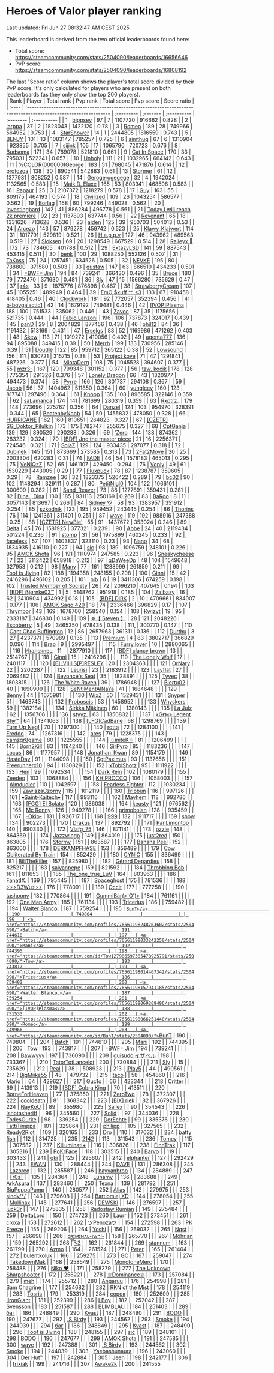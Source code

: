 # Heroes of Valor player ranking

Last updated: Fri Jun 27 08:32:47 AM CEST 2025

This leaderboard is derived from the two official leaderboards found here:

- Total score: <https://steamcommunity.com/stats/2504090/leaderboards/16656646>
- PvP score: <https://steamcommunity.com/stats/2504090/leaderboards/16808192>

The last "Score ratio" column shows the player's total score divided by their
PvP score. It's only calculated for players who are present on both
leaderboards (as they only show the top 200 players).
<br/>
| Rank  | Player                                                                                                            | Total rank | Pvp rank | Total score | Pvp score | Score ratio |
| :---- | :---------------------------------------------------------------------------------------------------------------- | :--------- | :------- | :---------- | :-------- | :---------- |
| 1     | <a href="https://steamcommunity.com/profiles/76561198081947976/stats/2504090/">bippsey</a>                        | 97         | 7        | 1107720     | 916662    | 0.828       |
| 2     | <a href="https://steamcommunity.com/id/larppaaaa/stats/2504090/">larppa</a>                                       | 37         | 2        | 1823043     | 1422120   | 0.78        |
| 3     | <a href="https://steamcommunity.com/profiles/76561198066251440/stats/2504090/">Romeo</a>                          | 189        | 28       | 749966      | 564952    | 0.753       |
| 4     | <a href="https://steamcommunity.com/profiles/76561198300221813/stats/2504090/">StarShower</a>                     | 14         | 1        | 2444805     | 1816559   | 0.743       |
| 5     | <a href="https://steamcommunity.com/id/benjy_boi/stats/2504090/">BENJY</a>                                        | 101        | 13       | 1083147     | 785257    | 0.725       |
| 6     | <a href="https://steamcommunity.com/id/aimbotkid/stats/2504090/">aimthug</a>                                      | 67         | 6        | 1310904     | 923855    | 0.705       |
| 7     | <a href="https://steamcommunity.com/profiles/76561198025746180/stats/2504090/">sijink</a>                         | 105        | 17       | 1065790     | 720723    | 0.676       |
| 8     | <a href="https://steamcommunity.com/id/budsoma/stats/2504090/">Budsoma</a>                                        | 171        | 34       | 789078      | 521810    | 0.661       |
| 9     | <a href="https://steamcommunity.com/profiles/76561198079681685/stats/2504090/">Cat In Space</a>                   | 170        | 33       | 795031      | 522241    | 0.657       |
| 10    | <a href="https://steamcommunity.com/id/unholylia/stats/2504090/">Unholy</a>                                       | 111        | 21       | 1032965     | 664142    | 0.643       |
| 11    | <a href="https://steamcommunity.com/id/9inSHINE/stats/2504090/">%COLOR(000000)George</a>                          | 183        | 51       | 768045      | 471876    | 0.614       |
| 12    | <a href="https://steamcommunity.com/id/dzozb/stats/2504090/">protozoa</a>                                         | 138        | 30       | 890541      | 542883    | 0.61        |
| 13    | <a href="https://steamcommunity.com/id/stormer0801/stats/2504090/">Stormer</a>                                    | 61         | 12       | 1377981     | 808252    | 0.587       |
| 14    | <a href="https://steamcommunity.com/id/ajapanesedream/stats/2504090/">Gerogerogegege</a>                          | 32         | 4        | 1942024     | 1132565   | 0.583       |
| 15    | <a href="https://steamcommunity.com/id/maikdeluxe1/stats/2504090/">Maik D. Eluxe</a>                              | 165        | 53       | 803941      | 468506    | 0.583       |
| 16    | <a href="https://steamcommunity.com/profiles/76561198365477845/stats/2504090/">Papaur</a>                         | 25         | 3        | 2107372     | 1218279   | 0.578       |
| 17    | <a href="https://steamcommunity.com/profiles/76561198270214352/stats/2504090/">Guy</a>                            | 163        | 55       | 809175      | 464193    | 0.574       |
| 18    | <a href="https://steamcommunity.com/id/IStealYourDuck/stats/2504090/">Civilized</a>                               | 109        | 26       | 1043254     | 586577    | 0.562       |
| 19    | <a href="https://steamcommunity.com/profiles/76561198050029161/stats/2504090/">Borlag</a>                         | 168        | 60       | 799246      | 449028    | 0.562       |
| 20    | <a href="https://steamcommunity.com/profiles/76561198080141400/stats/2504090/">Investingbard</a>                  | 142        | 41       | 886284      | 496778    | 0.561       |
| 21    | <a href="https://steamcommunity.com/profiles/76561198094786348/stats/2504090/">Today I will reach 2k premiere</a> | 92         | 23       | 1137893     | 637744    | 0.56        |
| 22    | <a href="https://steamcommunity.com/profiles/76561198018245483/stats/2504090/">Revenant</a>                       | 65         | 18       | 1331626     | 713628    | 0.536       |
| 23    | <a href="https://steamcommunity.com/id/Furakutaru/stats/2504090/">aiden</a>                                       | 125        | 39       | 950703      | 504013    | 0.53        |
| 24    | <a href="https://steamcommunity.com/id/arcezo/stats/2504090/">Arcezo</a>                                          | 143        | 57       | 879278      | 459742    | 0.523       |
| 25    | <a href="https://steamcommunity.com/profiles/76561198082723179/stats/2504090/">Klawy_Klajwert</a>                 | 114        | 31       | 1017791     | 529819    | 0.521       |
| 26    | <a href="https://steamcommunity.com/profiles/76561198063218060/stats/2504090/">H.a.p.p.y</a>                      | 127        | 46       | 943962      | 489563    | 0.519       |
| 27    | <a href="https://steamcommunity.com/profiles/76561198157944766/stats/2504090/">Sloksen</a>                        | 69         | 20       | 1298549     | 667529    | 0.514       |
| 28    | <a href="https://steamcommunity.com/profiles/76561198092610050/stats/2504090/">Raileyx 󰆞</a>                     | 172        | 73       | 784605      | 401788    | 0.512       |
| 29    | <a href="https://steamcommunity.com/profiles/76561198197301194/stats/2504090/">ExtazyLSD</a>                      | 141        | 59       | 887543      | 453415    | 0.511       |
| 30    | <a href="https://steamcommunity.com/id/benk-/stats/2504090/">benk</a>                                             | 100        | 29       | 1088250     | 552126    | 0.507       |
| 31    | <a href="https://steamcommunity.com/id/TaK0ss/stats/2504090/">TaKoss</a>                                          | 75         | 24       | 1257451     | 634526    | 0.505       |
| 32    | <a href="https://steamcommunity.com/id/NEVKE/stats/2504090/">NEVKE</a>                                            | 195        | 80       | 738800      | 371580    | 0.503       |
| 33    | <a href="https://steamcommunity.com/profiles/76561198886562393/stats/2504090/">gustaw</a>                         | 147        | 63       | 866510      | 434233    | 0.501       |
| 34    | <a href="https://steamcommunity.com/profiles/76561198067872505/stats/2504090/">=BWF= Jim</a>                      | 194        | 84       | 739241      | 366430    | 0.496       |
| 35    | <a href="https://steamcommunity.com/profiles/76561198057484708/stats/2504090/">Bruce</a>                          | 180        | 79       | 772470      | 371630    | 0.481       |
| 36    | <a href="https://steamcommunity.com/id/slytus/stats/2504090/">Sly</a>                                             | 47         | 15       | 1566280     | 735629    | 0.47        |
| 37    | <a href="https://steamcommunity.com/id/newr4s/stats/2504090/">r4s</a>                                             | 33         | 9        | 1875776     | 876898    | 0.467       |
| 38    | <a href="https://steamcommunity.com/profiles/76561198035674474/stats/2504090/">StrawberryCream</a>                | 107        | 45       | 1055251     | 489949    | 0.464       |
| 39    | <a href="https://steamcommunity.com/id/rushvh/stats/2504090/">EmO $kuff ^^ &lt;3</a>                              | 133        | 67       | 910458      | 418405    | 0.46        |
| 40    | <a href="https://steamcommunity.com/id/revend1234/stats/2504090/">Clockwork</a>                                   | 181        | 92       | 772057      | 352394    | 0.456       |
| 41    | <a href="https://steamcommunity.com/profiles/76561198128390959/stats/2504090/">b-boygalactic1</a>                 | 42         | 14       | 1679192     | 749481    | 0.446       |
| 42    | <a href="https://steamcommunity.com/profiles/76561198069209496/stats/2504090/">[IVOP]Plasma</a>                   | 188        | 100      | 751533      | 335062    | 0.446       |
| 43    | <a href="https://steamcommunity.com/id/ZavocOfficial/stats/2504090/">Zavoc</a>                                    | 87         | 35       | 1175656     | 521735    | 0.444       |
| 44    | <a href="https://steamcommunity.com/profiles/76561198033624545/stats/2504090/">Fabio Lanzoni</a>                  | 196        | 106      | 737873      | 324017    | 0.439       |
| 45    | <a href="https://steamcommunity.com/profiles/76561199034596708/stats/2504090/">panD</a>                           | 29         | 8        | 2004829     | 877456    | 0.438       |
| 46    | <a href="https://steamcommunity.com/profiles/76561198117350049/stats/2504090/">phil12</a>                         | 84         | 36       | 1191432     | 513169    | 0.431       |
| 47    | <a href="https://steamcommunity.com/profiles/76561199021856665/stats/2504090/">Erselgs</a>                        | 88         | 52       | 1169986     | 471262    | 0.403       |
| 48    | <a href="https://steamcommunity.com/profiles/76561198122430991/stats/2504090/">Skew</a>                           | 113        | 71       | 1019272     | 410056    | 0.402       |
| 49    | <a href="https://steamcommunity.com/profiles/76561199001016800/stats/2504090/">agenta777</a>                      | 136        | 94       | 895088      | 349415    | 0.39        |
| 50    | <a href="https://steamcommunity.com/id/Merrh/stats/2504090/">Merrh</a>                                            | 199        | 133      | 730956      | 285146    | 0.39        |
| 51    | <a href="https://steamcommunity.com/id/snoodle69/stats/2504090/">Doudle</a>                                       | 122        | 85       | 959712      | 365122    | 0.38        |
| 52    | <a href="https://steamcommunity.com/id/Lowsound/stats/2504090/">Lowsound</a>                                      | 156        | 111      | 830721      | 315715    | 0.38        |
| 53    | <a href="https://steamcommunity.com/profiles/76561198070863869/stats/2504090/">Project kove</a>                   | 71         | 47       | 1291841     | 487226    | 0.377       |
| 54    | <a href="https://steamcommunity.com/profiles/76561198079450010/stats/2504090/">MiotaDerg</a>                      | 108        | 75       | 1045528     | 394607    | 0.377       |
| 55    | <a href="https://steamcommunity.com/profiles/76561198854344475/stats/2504090/">mzr3-</a>                          | 167        | 120      | 799348      | 301152    | 0.377       |
| 56    | <a href="https://steamcommunity.com/profiles/76561198062382212/stats/2504090/">tzw. kocik</a>                     | 178        | 128      | 775354      | 291326    | 0.376       |
| 57    | <a href="https://steamcommunity.com/profiles/76561198044969962/stats/2504090/">Lonely Dragon</a>                  | 66         | 43       | 1320977     | 494473    | 0.374       |
| 58    | <a href="https://steamcommunity.com/profiles/76561199506914556/stats/2504090/">Pyrre</a>                          | 166        | 126      | 801737      | 294108    | 0.367       |
| 59    | <a href="https://steamcommunity.com/profiles/76561198148923885/stats/2504090/">Jacob</a>                          | 56         | 37       | 1404962     | 511850    | 0.364       |
| 60    | <a href="https://steamcommunity.com/profiles/76561198212203249/stats/2504090/">yungIcey</a>                       | 160        | 123      | 817741      | 297496    | 0.364       |
| 61    | <a href="https://steamcommunity.com/profiles/76561198132946300/stats/2504090/">Knoop</a>                          | 135        | 108      | 896585      | 322146    | 0.359       |
| 62    | <a href="https://steamcommunity.com/profiles/76561198417517303/stats/2504090/">saLamanca</a>                      | 174        | 141      | 781699      | 280319    | 0.359       |
| 63    | <a href="https://steamcommunity.com/profiles/76561198293664472/stats/2504090/">Rxptrz_</a>                        | 179        | 148      | 773696      | 275767    | 0.356       |
| 64    | <a href="https://steamcommunity.com/profiles/76561199842738248/stats/2504090/">Danzel</a>                         | 124        | 103      | 954970      | 328391    | 0.344       |
| 65    | <a href="https://steamcommunity.com/profiles/76561198873921786/stats/2504090/">BeatenbyNoob</a>                   | 54         | 50       | 1455832     | 478050    | 0.328       |
| 66    | <a href="https://steamcommunity.com/profiles/76561198045365561/stats/2504090/">HURRICANE</a>                      | 162        | 160      | 810651      | 264823    | 0.327       |
| 67    | <a href="https://steamcommunity.com/profiles/76561198096328239/stats/2504090/">[CZETR] SG_Doktor_Pilulkin</a>     | 173        | 175      | 782747      | 255675    | 0.327       |
| 68    | <a href="https://steamcommunity.com/profiles/76561198026035360/stats/2504090/">CptGanja</a>                       | 139        | 129      | 890529      | 290288    | 0.326       |
| 69    | <a href="https://steamcommunity.com/id/ZeroOriginal/stats/2504090/">'Zero</a>                                     | 144        | 138      | 874362      | 283232    | 0.324       |
| 70    | <a href="https://steamcommunity.com/profiles/76561198219920927/stats/2504090/">[BDF] Jno the master piece</a>     | 21         | 16       | 2256371     | 724546    | 0.321       |
| 71    | <a href="https://steamcommunity.com/id/solaz/stats/2504090/">SolaZ</a>                                            | 129        | 124      | 933435      | 297077    | 0.318       |
| 72    | <a href="https://steamcommunity.com/profiles/76561199114554976/stats/2504090/">Dubinek</a>                        | 145        | 151      | 873669      | 273585    | 0.313       |
| 73    | <a href="https://steamcommunity.com/id/2Fat2Move/stats/2504090/">2Fat2Move</a>                                    | 30         | 25       | 2003304     | 620283    | 0.31        |
| 74    | <a href="https://steamcommunity.com/profiles/76561199218184011/stats/2504090/">FADE</a>                           | 46         | 54       | 1578183     | 465013    | 0.295       |
| 75    | <a href="https://steamcommunity.com/profiles/76561198388510517/stats/2504090/">VeNiQzZ</a>                        | 52         | 65       | 1461107     | 429450    | 0.294       |
| 76    | <a href="https://steamcommunity.com/id/virmant/stats/2504090/">Voply</a>                                          | 49         | 61       | 1530229     | 443005    | 0.29        |
| 77    | <a href="https://steamcommunity.com/id/fluxpuck/stats/2504090/">Fluxpuck</a>                                      | 78         | 87       | 1238787     | 359605    | 0.29        |
| 78    | <a href="https://steamcommunity.com/id/Ramzeeee/stats/2504090/">Ramzee</a>                                        | 36         | 32       | 1823375     | 526422    | 0.289       |
| 79    | <a href="https://steamcommunity.com/profiles/76561198330531598/stats/2504090/">bc02</a>                           | 90         | 102      | 1148294     | 329111    | 0.287       |
| 80    | <a href="https://steamcommunity.com/id/PetitNiglo/stats/2504090/">PetitNigl0</a>                                  | 104        | 122      | 1066101     | 300609    | 0.282       |
| 81    | <a href="https://steamcommunity.com/profiles/76561198041766690/stats/2504090/">Sand_Reaver</a>                    | 73         | 88       | 1277891     | 359431    | 0.281       |
| 82    | <a href="https://steamcommunity.com/profiles/76561198136383242/stats/2504090/">Dina \| Dina</a>                   | 130        | 185      | 931113      | 250169    | 0.269       |
| 83    | <a href="https://steamcommunity.com/profiles/76561198115263100/stats/2504090/">BaRoo</a>                          | 8          | 11       | 3057143     | 813697    | 0.266       |
| 84    | <a href="https://steamcommunity.com/id/SaintLuv/stats/2504090/">Sidney ♡</a>                                      | 58         | 93       | 1383957     | 351912    | 0.254       |
| 85    | <a href="https://steamcommunity.com/profiles/76561198117268383/stats/2504090/">szkodnik</a>                       | 123        | 195      | 959452      | 243445    | 0.254       |
| 86    | <a href="https://steamcommunity.com/profiles/76561198168323592/stats/2504090/">Thorins</a>                        | 76         | 114      | 1241361     | 311401    | 0.251       |
| 87    | <a href="https://steamcommunity.com/profiles/76561198269369311/stats/2504090/">wave</a>                           | 119        | 192      | 988916      | 247388    | 0.25        |
| 88    | <a href="https://steamcommunity.com/id/NewBieOrg/stats/2504090/">[CZETR] NewBie'</a>                              | 55         | 91       | 1437672     | 353024    | 0.246       |
| 89    | <a href="https://steamcommunity.com/id/7656119804405968/stats/2504090/">Delta</a>                                 | 45         | 76       | 1581925     | 377321    | 0.239       |
| 90    | <a href="https://steamcommunity.com/profiles/76561198202317834/stats/2504090/">Abbe</a>                           | 24         | 40       | 2119434     | 501224    | 0.236       |
| 91    | <a href="https://steamcommunity.com/id/stompin/stats/2504090/">󠁳⁧⁧ stomp</a>                                     | 31         | 56       | 1975899     | 460245    | 0.233       |
| 92    | <a href="https://steamcommunity.com/profiles/76561198127097661/stats/2504090/">faceless</a>                       | 57         | 107      | 1403837     | 323110    | 0.23        |
| 93    | <a href="https://steamcommunity.com/id/EnglishFitzPercy/stats/2504090/">Nano</a>                                  | 34         | 68       | 1834935     | 416110    | 0.227       |
| 94    | <a href="https://steamcommunity.com/id/s1c/stats/2504090/">sic</a>                                                | 98         | 189      | 1096759     | 248101    | 0.226       |
| 95    | <a href="https://steamcommunity.com/id/BuffZuViel/stats/2504090/">AMOK Shota</a>                                  | 96         | 191      | 1110974     | 247585    | 0.223       |
| 96    | <a href="https://steamcommunity.com/profiles/76561198067676542/stats/2504090/">Sneakycheese</a>                   | 7          | 22       | 3112422     | 658918    | 0.212       |
| 97    | <a href="https://steamcommunity.com/profiles/76561198159209466/stats/2504090/">qDaWeeDp</a>                       | 48         | 104      | 1549648     | 327953    | 0.212       |
| 98    | <a href="https://steamcommunity.com/profiles/76561198849691755/stats/2504090/">Many</a>                           | 77         | 161      | 1238999     | 261859    | 0.211       |
| 99    | <a href="https://steamcommunity.com/id/cosmictoof/stats/2504090/">Toof is Jiving</a>                              | 82         | 188      | 1194358     | 248155    | 0.208       |
| 100   | <a href="https://steamcommunity.com/id/ginniboss/stats/2504090/">Ginni</a>                                        | 15         | 42       | 2416296     | 496102    | 0.205       |
| 101   | <a href="https://steamcommunity.com/id/PapaKush/stats/2504090/">plb</a>                                           | 6          | 19       | 3411306     | 674259    | 0.198       |
| 102   | <a href="https://steamcommunity.com/profiles/76561198325354159/stats/2504090/">Trusted Member of Society</a>      | 26         | 72       | 2096210     | 407645    | 0.194       |
| 103   | <a href="https://steamcommunity.com/profiles/76561198253172551/stats/2504090/">[BDF] ẞjørnke03™</a>               | 1          | 5        | 5148762     | 951918    | 0.185       |
| 104   | <a href="https://steamcommunity.com/id/Zaibazy/stats/2504090/">Zaibazy</a>                                        | 16         | 62       | 2410904     | 434992    | 0.18        |
| 105   | <a href="https://steamcommunity.com/profiles/76561198021551726/stats/2504090/">[BDF] DIRK</a>                     | 2          | 10       | 4709661     | 834007    | 0.177       |
| 106   | <a href="https://steamcommunity.com/profiles/76561198061036994/stats/2504090/">AMOK Sago 420</a>                  | 18         | 74       | 2336466     | 396829    | 0.17        |
| 107   | <a href="https://steamcommunity.com/id/Thrymbor/stats/2504090/">Thrymbor</a>                                      | 43         | 169      | 1678700     | 258540    | 0.154       |
| 108   | <a href="https://steamcommunity.com/id/kwizyt/stats/2504090/">Kwizyt</a>                                          | 19         | 95       | 2333187     | 346830    | 0.149       |
| 109   | <a href="https://steamcommunity.com/profiles/76561198386358088/stats/2504090/">✵【 Steven 】</a>                    | 28         | 121      | 2048226     | 300770    | 0.147       |
| 110   | <a href="https://steamcommunity.com/id/Escoberry/stats/2504090/">󠀡󠀡᠌ ⁧⁧Escoberry</a>                            | 5          | 49       | 3465350     | 478435    | 0.138       |
| 111   | <a href="https://steamcommunity.com/profiles/76561198030279488/stats/2504090/">Capt Chad Buffington</a>           | 12         | 86       | 2657963     | 361311    | 0.136       |
| 112   | <a href="https://steamcommunity.com/id/ABlatnik5/stats/2504090/">Durthu</a>                                       | 3          | 27       | 4237371     | 570989    | 0.135       |
| 113   | <a href="https://steamcommunity.com/profiles/76561198056602630/stats/2504090/">Premium</a>                        | 4          | 83       | 3802717     | 366829    | 0.096       |
| 114   | <a href="https://steamcommunity.com/profiles/76561198072853322/stats/2504090/">Brap</a>                           | 9          |          | 2995497     |           |             |
| 115   | <a href="https://steamcommunity.com/profiles/76561199015285140/stats/2504090/">Furry lover</a>                    | 10         |          | 2880065     |           |             |
| 116   | <a href="https://steamcommunity.com/profiles/76561198200706150/stats/2504090/">Итальянец</a>                      | 11         |          | 2877910     |           |             |
| 117   | <a href="https://steamcommunity.com/profiles/76561199191727188/stats/2504090/">[BDF] clancy brown</a>             | 13         |          | 2514767     |           |             |
| 118   | <a href="https://steamcommunity.com/id/ginniboss/stats/2504090/">Ginni</a>                                        | 15         |          | 2416296     |           |             |
| 119   | <a href="https://steamcommunity.com/profiles/76561198039173811/stats/2504090/">The Lonely Wolf</a>                | 17         |          | 2401117     |           |             |
| 120   | <a href="https://steamcommunity.com/id/ELVIIIIIS/stats/2504090/">[E]LVIIIIIS[P]RESLEY</a>                         | 20         |          | 2304363     |           |             |
| 121   | <a href="https://steamcommunity.com/id/OlraNary/stats/2504090/">OrNary</a>                                        | 22         |          | 2202287     |           |             |
| 122   | <a href="https://steamcommunity.com/id/leurisi/stats/2504090/">Leurisi</a>                                        | 23         |          | 2183912     |           |             |
| 123   | <a href="https://steamcommunity.com/profiles/76561198050971986/stats/2504090/">Layflat</a>                        | 27         |          | 2069482     |           |             |
| 124   | <a href="https://steamcommunity.com/profiles/76561197987474072/stats/2504090/">Beyoncé's Seat</a>                 | 35         |          | 1828891     |           |             |
| 125   | <a href="https://steamcommunity.com/profiles/76561199182081370/stats/2504090/">Tyvec</a>                          | 38         |          | 1803815     |           |             |
| 126   | <a href="https://steamcommunity.com/profiles/76561198159400810/stats/2504090/">The White Raven</a>                | 39         |          | 1786948     |           |             |
| 127   | <a href="https://steamcommunity.com/profiles/76561199572703210/stats/2504090/">Blertu02</a>                       | 40         |          | 1690909     |           |             |
| 128   | <a href="https://steamcommunity.com/id/RyyyaSenpai/stats/2504090/">SeNtiMentAlNaYa</a>                            | 41         |          | 1684648     |           |             |
| 129   | <a href="https://steamcommunity.com/profiles/76561198164488470/stats/2504090/">Benny</a>                          | 44         |          | 1675981     |           |             |
| 130   | <a href="https://steamcommunity.com/id/WixZProfile/stats/2504090/">WixZ</a>                                       | 50         |          | 1529431     |           |             |
| 131   | <a href="https://steamcommunity.com/profiles/76561198116459730/stats/2504090/">Snyper</a>                         | 51         |          | 1463743     |           |             |
| 132   | <a href="https://steamcommunity.com/profiles/76561198038330497/stats/2504090/">Proboscis</a>                      | 53         |          | 1458952     |           |             |
| 133   | <a href="https://steamcommunity.com/profiles/76561198067645290/stats/2504090/">Whyskers</a>                       | 59         |          | 1382184     |           |             |
| 134   | <a href="https://steamcommunity.com/profiles/76561199040734264/stats/2504090/">Sirkka Mäkinen</a>                 | 60         |          | 1380143     |           |             |
| 135   | <a href="https://steamcommunity.com/profiles/76561199864596429/stats/2504090/">La Julz</a>                        | 62         |          | 1356706     |           |             |
| 136   | <a href="https://steamcommunity.com/profiles/76561198124205089/stats/2504090/">styyz.</a>                         | 63         |          | 1350832     |           |             |
| 137   | <a href="https://steamcommunity.com/id/Legent/stats/2504090/">«Gғм» Legent Shy™</a>                               | 64         |          | 1341063     |           |             |
| 138   | <a href="https://steamcommunity.com/id/bucki2ksteam/stats/2504090/">[LFG]CadBane</a>                              | 68         |          | 1298769     |           |             |
| 139   | <a href="https://steamcommunity.com/profiles/76561198203391829/stats/2504090/">Turn Up Neg!</a>                   | 70         |          | 1297300     |           |             |
| 140   | <a href="https://steamcommunity.com/id/localscripter/stats/2504090/">rotta</a>                                    | 72         |          | 1284100     |           |             |
| 141   | <a href="https://steamcommunity.com/profiles/76561198024263516/stats/2504090/">Freddo</a>                         | 74         |          | 1267316     |           |             |
| 142   | <a href="https://steamcommunity.com/profiles/76561198046663567/stats/2504090/">ares</a>                           | 79         |          | 1228375     |           |             |
| 143   | <a href="https://steamcommunity.com/profiles/76561198064146520/stats/2504090/">camzgr8game</a>                    | 80         |          | 1225555     |           |             |
| 144   | <a href="https://steamcommunity.com/profiles/76561198155477349/stats/2504090/">♢initeK♢</a>                       | 81         |          | 1206499     |           |             |
| 145   | <a href="https://steamcommunity.com/profiles/76561199127907665/stats/2504090/">Born2Kill</a>                      | 83         |          | 1194240     |           |             |
| 146   | <a href="https://steamcommunity.com/id/thechef09/stats/2504090/">SirPyro</a>                                      | 85         |          | 1183236     |           |             |
| 147   | <a href="https://steamcommunity.com/id/15162111231/stats/2504090/">Locus</a>                                      | 86         |          | 1177957     |           |             |
| 148   | <a href="https://steamcommunity.com/profiles/76561198918852868/stats/2504090/">Jonathan_Kwan</a>                  | 89         |          | 1154179     |           |             |
| 149   | <a href="https://steamcommunity.com/profiles/76561198055936251/stats/2504090/">HasteDay</a>                       | 91         |          | 1144098     |           |             |
| 150   | <a href="https://steamcommunity.com/id/sgtpaximus/stats/2504090/">SgtPaximus</a>                                  | 93         |          | 1137656     |           |             |
| 151   | <a href="https://steamcommunity.com/id/freerunnerx10/stats/2504090/">Freerunnerx10</a>                            | 94         |          | 1130829     |           |             |
| 152   | <a href="https://steamcommunity.com/id/xTobiShotz/stats/2504090/">xTobiShotz</a>                                  | 95         |          | 1111922     |           |             |
| 153   | <a href="https://steamcommunity.com/profiles/76561198065534670/stats/2504090/">Hen</a>                            | 99         |          | 1092534     |           |             |
| 154   | <a href="https://steamcommunity.com/profiles/76561198090595580/stats/2504090/">Dark Rein</a>                      | 102        |          | 1080179     |           |             |
| 155   | <a href="https://steamcommunity.com/id/Zeedeo/stats/2504090/">Zeedeo</a>                                          | 103        |          | 1068884     |           |             |
| 156   | <a href="https://steamcommunity.com/profiles/76561198369944199/stats/2504090/">KHIPROCCO</a>                      | 106        |          | 1058003     |           |             |
| 157   | <a href="https://steamcommunity.com/profiles/76561198280086775/stats/2504090/">Almdudler</a>                      | 110        |          | 1042597     |           |             |
| 158   | <a href="https://steamcommunity.com/id/Fearless_Fighter_1903/stats/2504090/">Fearless Fighter</a>                 | 112        |          | 1030234     |           |             |
| 159   | <a href="https://steamcommunity.com/profiles/76561198294564375/stats/2504090/">ZawiszaCzorny</a>                  | 115        |          | 1012119     |           |             |
| 160   | <a href="https://steamcommunity.com/profiles/76561198120187579/stats/2504090/">Tribbun</a>                        | 116        |          | 997126      |           |             |
| 161   | <a href="https://steamcommunity.com/profiles/76561198304218963/stats/2504090/">♦Saint-Kaitech♦</a>                | 117        |          | 993116      |           |             |
| 162   | <a href="https://steamcommunity.com/profiles/76561198074192489/stats/2504090/">Mayhem</a>                         | 118        |          | 992786      |           |             |
| 163   | <a href="https://steamcommunity.com/profiles/76561198029876026/stats/2504090/">[FGG] El Bolato</a>                | 120        |          | 986038      |           |             |
| 164   | <a href="https://steamcommunity.com/id/keustyw/stats/2504090/">keusty</a>                                         | 121        |          | 976562      |           |             |
| 165   | <a href="https://steamcommunity.com/id/RNGunther45/stats/2504090/">Mc Ronny</a>                                   | 126        |          | 949278      |           |             |
| 166   | <a href="https://steamcommunity.com/profiles/76561199262632139/stats/2504090/">primobolan</a>                     | 128        |          | 935459      |           |             |
| 167   | <a href="https://steamcommunity.com/id/yungtype/stats/2504090/">-Okio-</a>                                        | 131        |          | 926717      |           |             |
| 168   | <a href="https://steamcommunity.com/profiles/76561198095267495/stats/2504090/">999</a>                            | 132        |          | 911717      |           |             |
| 169   | <a href="https://steamcommunity.com/id/Boelt/stats/2504090/">show</a>                                             | 134        |          | 902273      |           |             |
| 170   | <a href="https://steamcommunity.com/id/773481294214/stats/2504090/">Drakus</a>                                    | 137        |          | 892792      |           |             |
| 171   | <a href="https://steamcommunity.com/id/PanLimontop/stats/2504090/">PanLimontop</a>                                | 140        |          | 890330      |           |             |
| 172   | <a href="https://steamcommunity.com/profiles/76561198220091249/stats/2504090/">Vlafg_75</a>                       | 146        |          | 871141      |           |             |
| 173   | <a href="https://steamcommunity.com/profiles/76561198025947204/stats/2504090/">ozzie</a>                          | 148        |          | 864369      |           |             |
| 174   | <a href="https://steamcommunity.com/id/LePocketwatcher/stats/2504090/">Jazzwingo</a>                              | 149        |          | 864019      |           |             |
| 175   | <a href="https://steamcommunity.com/id/just2red/stats/2504090/">just2red</a>                                      | 150        |          | 863805      |           |             |
| 176   | <a href="https://steamcommunity.com/profiles/76561198352507963/stats/2504090/">Stormy</a>                         | 151        |          | 863587      |           |             |
| 177   | <a href="https://steamcommunity.com/profiles/76561198819504660/stats/2504090/">Banana Peel</a>                    | 152        |          | 863000      |           |             |
| 178   | <a href="https://steamcommunity.com/id/Kampfhase88/stats/2504090/">DERKAMPFHASE</a>                               | 153        |          | 856489      |           |             |
| 179   | <a href="https://steamcommunity.com/id/munchiesnOOb/stats/2504090/">Cow Obliterated By Train</a>                  | 154        |          | 852429      |           |             |
| 180   | <a href="https://steamcommunity.com/id/cynic17/stats/2504090/">CYNIC</a>                                          | 155        |          | 836499      |           |             |
| 181   | <a href="https://steamcommunity.com/profiles/76561198256869220/stats/2504090/">BillTheKiller</a>                  | 157        |          | 825980      |           |             |
| 182   | <a href="https://steamcommunity.com/profiles/76561198239137572/stats/2504090/">Gérard Depardieu</a>               | 158        |          | 825217      |           |             |
| 183   | <a href="https://steamcommunity.com/id/tradeban76561198049978475/stats/2504090/">saiyanpepe</a>                   | 159        |          | 821592      |           |             |
| 184   | <a href="https://steamcommunity.com/profiles/76561198318184855/stats/2504090/">Throbbing Bob</a>                  | 161        |          | 811653      |           |             |
| 185   | <a href="https://steamcommunity.com/profiles/76561198256916053/stats/2504090/">The_one_true_LuV</a>               | 164        |          | 803963      |           |             |
| 186   | <a href="https://steamcommunity.com/profiles/76561198210033647/stats/2504090/">FanatIX.</a>                       | 169        |          | 795445      |           |             |
| 187   | <a href="https://steamcommunity.com/profiles/76561198316109406/stats/2504090/">Spaceghost</a>                     | 175        |          | 781536      |           |             |
| 188   | <a href="https://steamcommunity.com/profiles/76561198212702256/stats/2504090/">⚡⚡⚡D3Wu⚡⚡⚡</a>                     | 176        |          | 778091      |           |             |
| 189   | <a href="https://steamcommunity.com/id/Occltghxst/stats/2504090/">Occlt</a>                                       | 177        |          | 777258      |           |             |
| 190   | <a href="https://steamcommunity.com/id/tashoony/stats/2504090/">tashoony</a>                                      | 182        |          | 770864      |           |             |
| 191   | <a href="https://steamcommunity.com/profiles/76561198024677044/stats/2504090/">GummiBär(&gt;'O')&gt;</a>          | 184        |          | 761161      |           |             |
| 192   | <a href="https://steamcommunity.com/profiles/76561198170808949/stats/2504090/">One Man Army</a>                   | 185        |          | 761134      |           |             |
| 193   | <a href="https://steamcommunity.com/profiles/76561198014467342/stats/2504090/">Tricerius</a>                      | 186        |          | 759482      |           |             |
| 194   | <a href="https://steamcommunity.com/profiles/76561198157941185/stats/2504090/">Walter Blanco.</a>                 | 187        |          | 759254      |           |             |
| 195   | <a href="https://steamcommunity.com/id/BunT/stats/2504090/">`BunT</a>                                             | 190        |          | 749804      |           |             |
| 196   | <a href="https://steamcommunity.com/profiles/76561198248763602/stats/2504090/">Batch</a>                          | 191        |          | 744610      |           |             |
| 197   | <a href="https://steamcommunity.com/profiles/76561198033242250/stats/2504090/">Mani</a>                           | 192        |          | 744395      |           |             |
| 198   | <a href="https://steamcommunity.com/id/Tow127986597385478925791/stats/2504090/">Tow</a>                           | 193        |          | 743817      |           |             |
| 199   | <a href="https://steamcommunity.com/profiles/76561198014467342/stats/2504090/">Tricerius</a>                      | 186        |          | 759482      |           |             |
| 200   | <a href="https://steamcommunity.com/profiles/76561198157941185/stats/2504090/">Walter Blanco.</a>                 | 187        |          | 759254      |           |             |
| 201   | <a href="https://steamcommunity.com/profiles/76561198069209496/stats/2504090/">[IVOP]Plasma</a>                   | 188        |          | 751533      |           |             |
| 202   | <a href="https://steamcommunity.com/profiles/76561198066251440/stats/2504090/">Romeo</a>                          | 189        |          | 749966      |           |             |
| 203   | <a href="https://steamcommunity.com/id/BunT/stats/2504090/">`BunT</a>                                             | 190        |          | 749804      |           |             |
| 204   | <a href="https://steamcommunity.com/profiles/76561198248763602/stats/2504090/">Batch</a>                          | 191        |          | 744610      |           |             |
| 205   | <a href="https://steamcommunity.com/profiles/76561198033242250/stats/2504090/">Mani</a>                           | 192        |          | 744395      |           |             |
| 206   | <a href="https://steamcommunity.com/id/Tow127986597385478925791/stats/2504090/">Tow</a>                           | 193        |          | 743817      |           |             |
| 207   | <a href="https://steamcommunity.com/profiles/76561198067872505/stats/2504090/">=BWF= Jim</a>                      | 194        |          | 739241      |           |             |
| 208   | <a href="https://steamcommunity.com/profiles/76561198039086944/stats/2504090/">Bawwyyy</a>                        | 197        |          | 736090      |           |             |
| 209   | <a href="https://steamcommunity.com/profiles/76561199389079950/stats/2504090/">guisudo イザベル</a>                   | 198        |          | 733367      |           |             |
| 210   | <a href="https://steamcommunity.com/profiles/76561198151523862/stats/2504090/">TatorTotLancelot</a>               | 200        |          | 730884      |           |             |
| 211   | <a href="https://steamcommunity.com/id/slytus/stats/2504090/">Sly</a>                                             |            | 15       |             | 735629    |             |
| 212   | <a href="https://steamcommunity.com/id/AlexReal38540/stats/2504090/">Real</a>                                     |            | 38       |             | 508923    |             |
| 213   | <a href="https://steamcommunity.com/id/iplay5/stats/2504090/">IPlay5</a>                                          |            | 44       |             | 490561    |             |
| 214   | <a href="https://steamcommunity.com/profiles/76561198354230693/stats/2504090/">BigMiike55</a>                     |            | 48       |             | 479732    |             |
| 215   | <a href="https://steamcommunity.com/id/Convictive/stats/2504090/">taco</a>                                        |            | 58       |             | 454860    |             |
| 216   | <a href="https://steamcommunity.com/profiles/76561198103173530/stats/2504090/">Mario</a>                          |            | 64       |             | 429627    |             |
| 217   | <a href="https://steamcommunity.com/profiles/76561198252990041/stats/2504090/">Guc1o</a>                          |            | 66       |             | 423344    |             |
| 218   | <a href="https://steamcommunity.com/profiles/76561198086860605/stats/2504090/">Critter</a>                        |            | 69       |             | 413913    |             |
| 219   | <a href="https://steamcommunity.com/id/Sqitfire/stats/2504090/">[BDF] Cobra King</a>                              |            | 70       |             | 413511    |             |
| 220   | <a href="https://steamcommunity.com/profiles/76561198199299862/stats/2504090/">BorneForHeaven</a>                 |            | 77       |             | 375850    |             |
| 221   | <a href="https://steamcommunity.com/id/xXx_Recking4ife_xXx/stats/2504090/">ZeroTwo</a>                            |            | 78       |             | 372307    |             |
| 222   | <a href="https://steamcommunity.com/id/derreft/stats/2504090/">cooldeath</a>                                      |            | 81       |             | 368342    |             |
| 223   | <a href="https://steamcommunity.com/id/imNinth/stats/2504090/">[BIX] riek</a>                                     |            | 82       |             | 367926    |             |
| 224   | <a href="https://steamcommunity.com/id/naykou/stats/2504090/">NayKoU</a>                                          |            | 89       |             | 355980    |             |
| 225   | <a href="https://steamcommunity.com/profiles/76561198135459904/stats/2504090/">Sailex</a>                         |            | 90       |             | 354543    |             |
| 226   | <a href="https://steamcommunity.com/profiles/76561198170109149/stats/2504090/">Ishotasheriff</a>                  |            | 96       |             | 345560    |             |
| 227   | <a href="https://steamcommunity.com/id/SolidShock24/stats/2504090/">Solid</a>                                     |            | 97       |             | 344036    |             |
| 228   | <a href="https://steamcommunity.com/id/TodesGurke1337/stats/2504090/">TodesGurke</a>                              |            | 98       |             | 339254    |             |
| 229   | <a href="https://steamcommunity.com/id/shoxxi94/stats/2504090/">DerEchte</a>                                      |            | 99       |             | 335376    |             |
| 230   | <a href="https://steamcommunity.com/id/jokuvittusaatana/stats/2504090/">TattiTimppa</a>                           |            | 101      |             | 329864    |             |
| 231   | <a href="https://steamcommunity.com/profiles/76561198028506408/stats/2504090/">philipp</a>                        |            | 105      |             | 327565    |             |
| 232   | <a href="https://steamcommunity.com/id/Ready2Riot/stats/2504090/">Ready2Riot</a>                                  |            | 109      |             | 320165    |             |
| 233   | <a href="https://steamcommunity.com/id/pedroaxn/stats/2504090/">Dro</a>                                           |            | 110      |             | 317032    |             |
| 234   | <a href="https://steamcommunity.com/id/xyz__/stats/2504090/">batty fish</a>                                       |            | 112      |             | 314725    |             |
| 235   | <a href="https://steamcommunity.com/id/neityucsgo/stats/2504090/">2142</a>                                        |            | 113      |             | 311543    |             |
| 236   | <a href="https://steamcommunity.com/id/tomeyrl/stats/2504090/">Tomey</a>                                          |            | 115      |             | 307582    |             |
| 237   | <a href="https://steamcommunity.com/id/Killuminati_Tv/stats/2504090/">Killuminati+</a>                            |            | 116      |             | 306826    |             |
| 238   | <a href="https://steamcommunity.com/profiles/76561198121018492/stats/2504090/">FinnTrak</a>                       |            | 117      |             | 305316    |             |
| 239   | <a href="https://steamcommunity.com/profiles/76561198244490020/stats/2504090/">PoKrFace</a>                       |            | 118      |             | 303515    |             |
| 240   | <a href="https://steamcommunity.com/id/barvedis/stats/2504090/">Barvo</a>                                         |            | 119      |             | 303433    |             |
| 241   | <a href="https://steamcommunity.com/id/TekiSEazy/stats/2504090/">qki</a>                                          |            | 125      |             | 295607    |             |
| 242   | <a href="https://steamcommunity.com/profiles/76561198068759624/stats/2504090/">elphanter</a>                      |            | 127      |             | 292429    |             |
| 243   | <a href="https://steamcommunity.com/id/egrgry/stats/2504090/">EWAN</a>                                            |            | 130      |             | 288444    |             |
| 244   | <a href="https://steamcommunity.com/profiles/76561198040570924/stats/2504090/">DAVE</a>                           |            | 131      |             | 286308    |             |
| 245   | <a href="https://steamcommunity.com/id/lorenzo_49/stats/2504090/">Lazoreq</a>                                     |            | 132      |             | 285587    |             |
| 246   | <a href="https://steamcommunity.com/profiles/76561198282811663/stats/2504090/">hayvanbroo</a>                     |            | 134      |             | 284889    |             |
| 247   | <a href="https://steamcommunity.com/profiles/76561198805217911/stats/2504090/">Fr0sT</a>                          |            | 135      |             | 284364    |             |
| 248   | <a href="https://steamcommunity.com/profiles/76561198045677325/stats/2504090/">Lunamy</a>                         |            | 136      |             | 283688    |             |
| 249   | <a href="https://steamcommunity.com/id/odagenius/stats/2504090/">ArkAsura</a>                                     |            | 137      |             | 283460    |             |
| 250   | <a href="https://steamcommunity.com/profiles/76561198060813407/stats/2504090/">Texna</a>                          |            | 139      |             | 281792    |             |
| 251   | <a href="https://steamcommunity.com/id/Cripsys/stats/2504090/">BigPoppaPump</a>                                   |            | 140      |             | 280577    |             |
| 252   | <a href="https://steamcommunity.com/id/lowprioq/stats/2504090/">Alias</a>                                         |            | 142      |             | 279975    |             |
| 253   | <a href="https://steamcommunity.com/profiles/76561198813104490/stats/2504090/">sindy/*/</a>                       |            | 143      |             | 279608    |             |
| 254   | <a href="https://steamcommunity.com/profiles/76561198169856311/stats/2504090/">Bartlomiej XD</a>                  |            | 144      |             | 278054    |             |
| 255   | <a href="https://steamcommunity.com/id/not9rv/stats/2504090/">Mullinax</a>                                        |            | 145      |             | 277641    |             |
| 256   | <a href="https://steamcommunity.com/profiles/76561198047229798/stats/2504090/">DEWSKI</a>                         |            | 146      |             | 276597    |             |
| 257   | <a href="https://steamcommunity.com/profiles/76561197985594330/stats/2504090/">luck3r</a>                         |            | 147      |             | 275835    |             |
| 258   | <a href="https://steamcommunity.com/profiles/76561198017511092/stats/2504090/">Radosław Rumian</a>                |            | 149      |             | 275484    |             |
| 259   | <a href="https://steamcommunity.com/profiles/76561198139906180/stats/2504090/">DeltaLord</a>                      |            | 150      |             | 274723    |             |
| 260   | <a href="https://steamcommunity.com/profiles/76561197998577345/stats/2504090/">Laurr</a>                          |            | 152      |             | 273451    |             |
| 261   | <a href="https://steamcommunity.com/profiles/76561198017104178/stats/2504090/">croxa</a>                          |            | 153      |             | 272612    |             |
| 262   | <a href="https://steamcommunity.com/profiles/76561198295160495/stats/2504090/">ツPenozaツ</a>                       |            | 154      |             | 272598    |             |
| 263   | <a href="https://steamcommunity.com/id/Terezi/stats/2504090/">PK Freeze</a>                                       |            | 155      |             | 269206    |             |
| 264   | <a href="https://steamcommunity.com/profiles/76561198068687260/stats/2504090/">Yoshi</a>                          |            | 156      |             | 269032    |             |
| 265   | <a href="https://steamcommunity.com/profiles/76561198046119945/stats/2504090/">Nqst</a>                           |            | 157      |             | 266698    |             |
| 266   | <a href="https://steamcommunity.com/id/Karlify/stats/2504090/">ᴄ͢͢͢ʀɪᴍɪɴᴀʟ-iwnl-</a>                              |            | 158      |             | 265770    |             |
| 267   | <a href="https://steamcommunity.com/id/faeran18/stats/2504090/">Möhrian</a>                                       |            | 159      |             | 265292    |             |
| 268   | <a href="https://steamcommunity.com/profiles/76561199787489911/stats/2504090/">&lt;3</a>                          |            | 162      |             | 261844    |             |
| 269   | <a href="https://steamcommunity.com/id/stannum69/stats/2504090/">stannum</a>                                      |            | 163      |             | 261799    |             |
| 270   | <a href="https://steamcommunity.com/profiles/76561198031594504/stats/2504090/">Azmo</a>                           |            | 164      |             | 261524    |             |
| 271   | <a href="https://steamcommunity.com/id/OverRusher/stats/2504090/">Peter</a>                                       |            | 165      |             | 261404    |             |
| 272   | <a href="https://steamcommunity.com/profiles/76561198126710291/stats/2504090/">bulentkoluk</a>                    |            | 166      |             | 259275    |             |
| 273   | <a href="https://steamcommunity.com/profiles/76561198162831170/stats/2504090/">GC</a>                             |            | 167      |             | 259047    |             |
| 274   | <a href="https://steamcommunity.com/profiles/76561198004881807/stats/2504090/">TakedownMak</a>                    |            | 168      |             | 258549    |             |
| 275   | <a href="https://steamcommunity.com/id/Fricked_in_the_head/stats/2504090/">MonotoneMerc</a>                       |            | 170      |             | 258488    |             |
| 276   | <a href="https://steamcommunity.com/profiles/76561198205777252/stats/2504090/">Niko ❤</a>                         |            | 171      |             | 258279    |             |
| 277   | <a href="https://steamcommunity.com/profiles/76561198062404996/stats/2504090/">The Unknown Sharpshooter</a>       |            | 172      |             | 258221    |             |
| 278   | <a href="https://steamcommunity.com/id/mlt1337/stats/2504090/">♕Dominance♕</a>                                    |            | 173      |             | 257084    |             |
| 279   | <a href="https://steamcommunity.com/id/mehcg/stats/2504090/">meh</a>                                              |            | 174      |             | 255712    |             |
| 280   | <a href="https://steamcommunity.com/profiles/76561198304284291/stats/2504090/">Angaruu</a>                        |            | 176      |             | 254998    |             |
| 281   | <a href="https://steamcommunity.com/profiles/76561198234445968/stats/2504090/">Sam Chagrine</a>                   |            | 177      |             | 254682    |             |
| 282   | <a href="https://steamcommunity.com/profiles/76561198110332669/stats/2504090/">RKN of the Mist</a>                |            | 178      |             | 254119    |             |
| 283   | <a href="https://steamcommunity.com/id/TosRis/stats/2504090/">Tosris</a>                                          |            | 179      |             | 253319    |             |
| 284   | <a href="https://steamcommunity.com/profiles/76561199007768597/stats/2504090/">сорок</a>                          |            | 180      |             | 252609    |             |
| 285   | <a href="https://steamcommunity.com/id/IIronGiant/stats/2504090/">IIronGiant</a>                                  |            | 181      |             | 252399    |             |
| 286   | <a href="https://steamcommunity.com/profiles/76561198141681305/stats/2504090/">LBoy</a>                           |            | 182      |             | 252042    |             |
| 287   | <a href="https://steamcommunity.com/profiles/76561198018489809/stats/2504090/">Svensson</a>                       |            | 183      |             | 251587    |             |
| 288   | <a href="https://steamcommunity.com/id/simaojg/stats/2504090/">BLIMBLAU</a>                                       |            | 184      |             | 251403    |             |
| 289   | <a href="https://steamcommunity.com/profiles/76561198870441234/stats/2504090/">баг</a>                            |            | 186      |             | 248849    |             |
| 290   | <a href="https://steamcommunity.com/profiles/76561198032309532/stats/2504090/">Kvast</a>                          |            | 187      |             | 248490    |             |
| 291   | <a href="https://steamcommunity.com/profiles/76561198120129174/stats/2504090/">BODO</a>                           |            | 190      |             | 247677    |             |
| 292   | <a href="https://steamcommunity.com/profiles/76561198273426483/stats/2504090/">.S Birdy</a>                       |            | 193      |             | 244562    |             |
| 293   | <a href="https://steamcommunity.com/profiles/76561198976469515/stats/2504090/">Smoke</a>                          |            | 194      |             | 244039    |             |
| 294   | <a href="https://steamcommunity.com/profiles/76561198870441234/stats/2504090/">баг</a>                            |            | 186      |             | 248849    |             |
| 295   | <a href="https://steamcommunity.com/profiles/76561198032309532/stats/2504090/">Kvast</a>                          |            | 187      |             | 248490    |             |
| 296   | <a href="https://steamcommunity.com/id/cosmictoof/stats/2504090/">Toof is Jiving</a>                              |            | 188      |             | 248155    |             |
| 297   | <a href="https://steamcommunity.com/id/s1c/stats/2504090/">sic</a>                                                |            | 189      |             | 248101    |             |
| 298   | <a href="https://steamcommunity.com/profiles/76561198120129174/stats/2504090/">BODO</a>                           |            | 190      |             | 247677    |             |
| 299   | <a href="https://steamcommunity.com/id/BuffZuViel/stats/2504090/">AMOK Shota</a>                                  |            | 191      |             | 247585    |             |
| 300   | <a href="https://steamcommunity.com/profiles/76561198269369311/stats/2504090/">wave</a>                           |            | 192      |             | 247388    |             |
| 301   | <a href="https://steamcommunity.com/profiles/76561198273426483/stats/2504090/">.S Birdy</a>                       |            | 193      |             | 244562    |             |
| 302   | <a href="https://steamcommunity.com/profiles/76561198976469515/stats/2504090/">Smoke</a>                          |            | 194      |             | 244039    |             |
| 303   | <a href="https://steamcommunity.com/id/arkentka/stats/2504090/">Yaebashunaura</a>                                 |            | 196      |             | 243060    |             |
| 304   | <a href="https://steamcommunity.com/profiles/76561198073568058/stats/2504090/">Der Hut™</a>                       |            | 197      |             | 242884    |             |
| 305   | <a href="https://steamcommunity.com/profiles/76561198163432731/stats/2504090/">Jeeh</a>                           |            | 198      |             | 242177    |             |
| 306   | <a href="https://steamcommunity.com/id/frx022/stats/2504090/">frixiak</a>                                         |            | 199      |             | 241716    |             |
| 307   | <a href="https://steamcommunity.com/profiles/76561198974934031/stats/2504090/">Awake2k</a>                        |            | 200      |             | 241555    |             |

